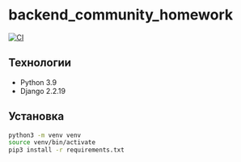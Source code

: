 # backend_community_homework

[![CI](https://github.com/yandex-praktikum/hw02_community/actions/workflows/python-app.yml/badge.svg?branch=master)](https://github.com/yandex-praktikum/hw02_community/actions/workflows/python-app.yml)

## Технологии

* Python 3.9
* Django 2.2.19

## Установка

```bash
python3 -m venv venv
source venv/bin/activate
pip3 install -r requirements.txt
```

